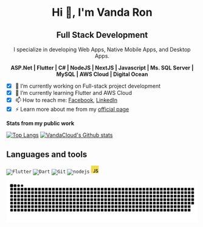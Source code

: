 <h1 align="center">Hi 👋, I'm Vanda Ron</h1>
<h2 align="center">Full Stack Development</h2>
<p align="center">I specialize in developing Web Apps, Native Mobile Apps, and Desktop Apps.</p>

<p align="center">
<strong>ASP.Net | Flutter | C# | NodeJS | NextJS | Javascript | Ms. SQL Server | MySQL | AWS Cloud | Digital Ocean</strong>
</p>

- [x] 🔭 I’m currently working on Full-stack project development
- [x] 🌱 I’m currently learning Flutter and AWS Cloud
- [x] 📫 How to reach me: [Facebook](https://web.facebook.com/lovelysweatboy), [LinkedIn](www.linkedin.com/in/ronvanda)
- [x] ⚡ Learn more about me from my [official page](https://feel2learn.com/)

**Stats from my public work**

[<img src="https://github-readme-stats.vercel.app/api/top-langs/?username=vandacloud&show_icons=true&count_private=true&theme=tokyonight&langs_count=8&hide=CMake,ShaderLab,C%23,C%2B%2B&layout=compact&exclude_repo=android_kernel_samsung_gts7,twrp_device_samsung_gts7lwifi,android10_kernel_samsung_gts7lwifi,android_device_samsung_gts7lwifi,android_kernel_samsung_exynos990,android_kernel_samsung_gts7lwifi-old,proprietary_vendor_samsung_gts7lwifi,android_device_samsung_r8s,proprietary_vendor_samsung_r8s,proprietary_vendor_samsung_sm8250-common,android_device_samsung_sm8250-common,android_device_samsung_exynos990-common,kernel_samsung_exynos990,proprietary_vendor_samsung_exynos990-common,recovery_device_samsung_r8s,PatientAccess_Patched,Stagecoach_Patched,social-old,web-repo&custom_title=Most%20used%20languages" alt="Top Langs" height=180>](https://github.com/anuraghazra/github-readme-stats)
[<img src="https://github-readme-stats.vercel.app/api?username=VandaCloud&show_icons=true&count_private=true&include_all_commits=true&theme=tokyonight&custom_title=VandaCloud's%20GitHub%20stats" alt="VandaCloud's Github stats" height=180>](https://github.com/anuraghazra/github-readme-stats)

## Languages and tools

<code><img height="20" src="https://avatars.githubusercontent.com/u/14101776?s=20&v=4" alt="Flutter"></code>
<code><img height="20" src="https://avatars.githubusercontent.com/u/1609975?s=20&v=4" alt="Dart"></code>
<code><img height="20" src="https://avatars.githubusercontent.com/u/18133?s=20&v=4" alt="Git"></code>
<code><img height="20" src="https://avatars.githubusercontent.com/u/9950313?s=20&v=4" alt="nodejs"></code>
<code><img height="20" src="https://raw.githubusercontent.com/github/explore/80688e429a7d4ef2fca1e82350fe8e3517d3494d/topics/javascript/javascript.png" alt="javascript"></code>

<!-- By https://github.com/marketplace/actions/generate-snake-game-from-github-contribution-grid -->

<picture>
  <source media="(prefers-color-scheme: dark)" srcset="https://raw.githubusercontent.com/VandaCloud/VandaCloud/output/github-contribution-grid-snake-dark.svg">
  <source media="(prefers-color-scheme: light)" srcset="https://raw.githubusercontent.com/VandaCloud/VandaCloud/output/github-contribution-grid-snake.svg">
  <img alt="github contribution grid snake animation" src="https://raw.githubusercontent.com/VandaCloud/VandaCloud/output/github-contribution-grid-snake.svg">
</picture>
